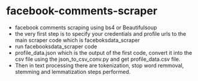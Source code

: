 # facebook-comments-scraper
- facebook comments scraping using bs4 or Beautifulsoup
- the very first step is to specify your credentials and profile urls to the main scraper code which is faceboksdata_scraper
- run facebooksdata_scraper code
- profile_data.json which is the output of the first code, convert it into the csv file using the json_to_csv_conv.py and get profile_data.csv file.
- Then in text processing there are tokenization, stop word remmoval, stemming and lemmatization steps performed.
